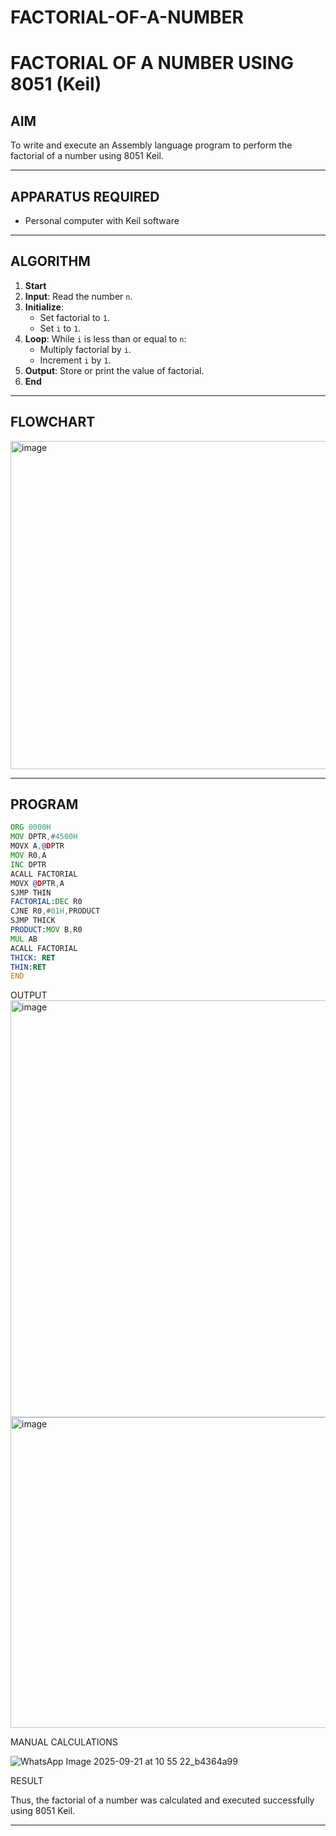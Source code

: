 # FACTORIAL-OF-A-NUMBER
# FACTORIAL OF A NUMBER USING 8051 (Keil)

## AIM
To write and execute an Assembly language program to perform the factorial of a number using 8051 Keil.

---

## APPARATUS REQUIRED
- Personal computer with Keil software

---

## ALGORITHM
1. **Start**
2. **Input**: Read the number `n`.
3. **Initialize**:
   - Set factorial to `1`.
   - Set `i` to `1`.
4. **Loop**: While `i` is less than or equal to `n`:
   - Multiply factorial by `i`.
   - Increment `i` by `1`.
5. **Output**: Store or print the value of factorial.
6. **End**

---

## FLOWCHART
<img width="506" height="525" alt="image" src="https://github.com/user-attachments/assets/f3b47187-6f0f-490c-8704-f2973cb2b276" />


---

## PROGRAM
```asm
ORG 0000H
MOV DPTR,#4500H
MOVX A,@DPTR
MOV R0,A
INC DPTR
ACALL FACTORIAL
MOVX @DPTR,A
SJMP THIN
FACTORIAL:DEC R0
CJNE R0,#01H,PRODUCT
SJMP THICK
PRODUCT:MOV B,R0
MUL AB
ACALL FACTORIAL
THICK: RET
THIN:RET
END

```
OUTPUT
<img width="940" height="667" alt="image" src="https://github.com/user-attachments/assets/ad49eed9-1df7-44d3-941c-d54d8b97e14e" />
<img width="943" height="497" alt="image" src="https://github.com/user-attachments/assets/a1f25e10-aec2-43a9-a521-2a4620c429f8" />


MANUAL CALCULATIONS

![WhatsApp Image 2025-09-21 at 10 55 22_b4364a99](https://github.com/user-attachments/assets/b3fdb0cc-dc56-47c9-b6a5-9bfd618a3d9f)


RESULT

Thus, the factorial of a number was calculated and executed successfully using 8051 Keil.

---


